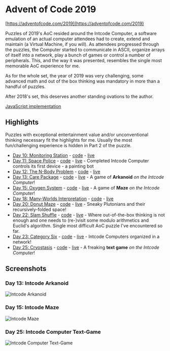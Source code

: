 # Advent of Code 2019

[https://adventofcode.com/2019](https://adventofcode.com/2019)

Puzzles of 2019's AoC resided around the Intcode Computer, a software emulation of an actual computer attendees had to create, extend and maintain (a Virtual Machine, if you will). As attendees progressed through the puzzles, the Computer started to communicate in ASCII, organize arrays of itself into a network, play a bunch of games or control a number of peripherals. This, and the way it was presented, resembles the single most memorable AoC experience for me.

As for the whole set, the year of 2019 was very challenging, some advanced math and out of the box thinking was mandatory in more than a handful of puzzles.

After 2018's set, this deserves another standing ovations to the author.

[JavaScript implementation](https://github.com/surgi1/adventofcode/tree/main/2019)

## Highlights

Puzzles with exceptional entertainment value and/or unconventional thinking necessary fit the highlights for me. Usually the most fun/challenging experience is hidden in Part 2 of the puzzle.

* [Day 10: Monitoring Station](https://adventofcode.com/2019/day/10) - [code](https://github.com/surgi1/adventofcode/tree/main/2019/day10) - [live](https://surgi1.github.io/adventofcode/2019/day10)
* [Day 11: Space Police](https://adventofcode.com/2019/day/11) - [code](https://github.com/surgi1/adventofcode/tree/main/2019/day11) - [live](https://surgi1.github.io/adventofcode/2019/day11) - Completed Intcode Computer controls its first device - a painting bot
* [Day 12: The N-Body Problem](https://adventofcode.com/2019/day/12) - [code](https://github.com/surgi1/adventofcode/tree/main/2019/day12) - [live](https://surgi1.github.io/adventofcode/2019/day12)
* [Day 13: Care Package](https://adventofcode.com/2019/day/13) - [code](https://github.com/surgi1/adventofcode/tree/main/2019/day13) - [live](https://surgi1.github.io/adventofcode/2019/day13) - A game of **Arkanoid** *on the Intcode Computer*!
* [Day 15: Oxygen System](https://adventofcode.com/2019/day/15) - [code](https://github.com/surgi1/adventofcode/tree/main/2019/day15) - [live](https://surgi1.github.io/adventofcode/2019/day15) - A game of **Maze** *on the Intcode Computer*!
* [Day 18: Many-Worlds Interpretation](https://adventofcode.com/2019/day/18) - [code](https://github.com/surgi1/adventofcode/tree/main/2019/day18) - [live](https://surgi1.github.io/adventofcode/2019/day18)
* [Day 20: Donut Maze](https://adventofcode.com/2019/day/20) - [code](https://github.com/surgi1/adventofcode/tree/main/2019/day20) - [live](https://surgi1.github.io/adventofcode/2019/day20) - Sneaky Plutonians and their recursively-folded space!
* [Day 22: Slam Shuffle](https://adventofcode.com/2019/day/22) - [code](https://github.com/surgi1/adventofcode/tree/main/2019/day22) - [live](https://surgi1.github.io/adventofcode/2019/day22) - Where out-of-the-box thinking is not enough and one needs to (re-)visit some modulo arithmetics and Euclid's algorithm. Single most difficult AoC puzzle I've encountered so far.
* [Day 23: Category Six](https://adventofcode.com/2019/day/23) - [code](https://github.com/surgi1/adventofcode/tree/main/2019/day23) - [live](https://surgi1.github.io/adventofcode/2019/day23) - Intcode Computers organized in a network!
* [Day 25: Cryostasis](https://adventofcode.com/2019/day/25) - [code](https://github.com/surgi1/adventofcode/tree/main/2019/day25) - [live](https://surgi1.github.io/adventofcode/2019/day25) - A freaking **text game** *on the Intcode Computer*!


## Screenshots

### Day 13: Intcode Arkanoid

![Intcode Arkanoid](https://surgi1.github.io/adventofcode/screenshots/2019_13.png)

### Day 15: Intcode Maze

![Intcode Maze](https://surgi1.github.io/adventofcode/screenshots/2019_15.png)

### Day 25: Intcode Computer Text-Game

![Intcode Computer Text-Game](https://surgi1.github.io/adventofcode/screenshots/2019_25.png)
